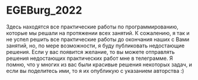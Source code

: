 # EGEBurg_2022
 Здесь находятся все практические работы по программированию, которые мы решали на протяжении всех занятий.
К сожалению, я так и не успел решить все практические работы до окончания наших с Вами занятий, но, по мере возможности, 
 я буду публиковать недостающие решения. Если у вас появится желание, то вы можете отправлять решения недостающих 
 практических работ мне в телеграмме. Я помню, что у многих из вас были красивые решения некоторых задач, и если вы 
поделитесь ими, то я их опубликую с указанием авторства :)
